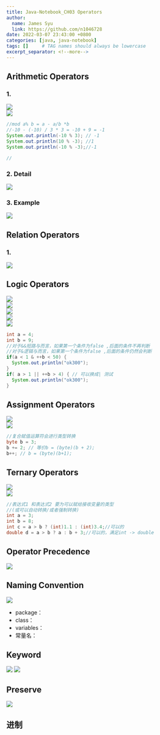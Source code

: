 ```yaml
---
title: Java-Notebook_CH03 Operators
author:
  name: James Syu
  link: https://github.com/n1046728
date: 2022-03-07 23:43:00 +0800
categories: [java, java-notebook]
tags: []     # TAG names should always be lowercase
excerpt_separator: <!--more-->
---
```

<!--more-->

## Arithmetic Operators
### 1.
![](../../assets/img/blog/java-notebook/ch02/ArithmeticOperator_01.jpg)  
![](../../assets/img/blog/java-notebook/ch02/ArithmeticOperator_02.jpg)  
```java
//mod a% b = a - a/b *b
//-10 - (-10) / 3 * 3 = -10 + 9 = -1
System.out.println(-10 % 3); // -1
System.out.println(10 % -3); //1
System.out.println(-10 % -3);//-1

//
```
### 2. Detail
![](../../assets/img/blog/java-notebook/ch02/ArithmeticOperator_03.jpg)  

### 3. Example
![](../../assets/img/blog/java-notebook/ch02/ArithmeticOperator_04.jpg)  

## Relation Operators
### 1. 
![](../../assets/img/blog/java-notebook/ch02/ArithmeticOperator_04.jpg)  

## Logic Operators
![](../../assets/img/blog/java-notebook/ch02/LogicOperator_01.jpg)  
![](../../assets/img/blog/java-notebook/ch02/LogicOperator_02.jpg)  
![](../../assets/img/blog/java-notebook/ch02/LogicOperator_03.jpg)  
![](../../assets/img/blog/java-notebook/ch02/LogicOperator_04.jpg)  
![](../../assets/img/blog/java-notebook/ch02/LogicOperator_05.jpg)  

```java
int a = 4;
int b = 9;
//对于&&短路与而言，如果第一个条件为false ,后面的条件不再判断
//对于&逻辑与而言，如果第一个条件为false ,后面的条件仍然会判断
if(a < 1 & ++b < 50) {
  System.out.println("ok300");
}
if( a > 1 || ++b > 4) { // 可以换成| 测试
  System.out.println("ok300");
}
```

## Assignment Operators
![](../../assets/img/blog/java-notebook/ch02/AssignmentOperator_01.jpg)  
![](../../assets/img/blog/java-notebook/ch02/AssignmentOperator_02.jpg)  
```java
//复合赋值运算符会进行类型转换
byte b = 3;
b += 2; // 等价b = (byte)(b + 2);
b++; // b = (byte)(b+1);
```
## Ternary Operators
![](../../assets/img/blog/java-notebook/ch02/TernaryOperator_01.jpg)  
![](../../assets/img/blog/java-notebook/ch02/TernaryOperator_02.jpg)  
```java
//表达式1 和表达式2 要为可以赋给接收变量的类型
//(或可以自动转换/或者强制转换)
int a = 3;
int b = 8;
int c = a > b ? (int)1.1 : (int)3.4;//可以的
double d = a > b ? a : b + 3;//可以的，满足int -> double
```

## Operator Precedence
![](../../assets/img/blog/java-notebook/ch02/OperatorPrecedence_01.jpg) 

## Naming Convention
![](../../assets/img/blog/java-notebook/ch02/Naming_01.jpg) 
* package：
* class：
* variables：
* 常量名：

## Keyword
![](../../assets/img/blog/java-notebook/ch02/Keyword_01.jpg) 
![](../../assets/img/blog/java-notebook/ch02/Keyword_02.jpg)

## Preserve
![](../../assets/img/blog/java-notebook/ch02/Preserve_01.jpg)

## 进制